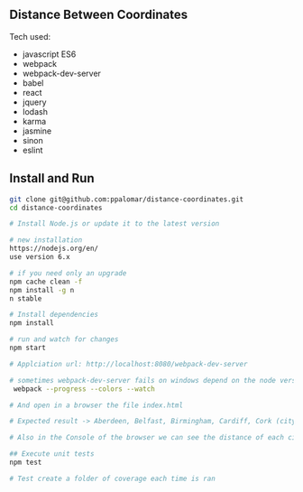 ## Distance Between Coordinates

Tech used:

- javascript ES6
- webpack
- webpack-dev-server
- babel
- react
- jquery
- lodash
- karma
- jasmine
- sinon
- eslint


## Install and Run
```bash
git clone git@github.com:ppalomar/distance-coordinates.git
cd distance-coordinates

# Install Node.js or update it to the latest version

# new installation
https://nodejs.org/en/
use version 6.x

# if you need only an upgrade
npm cache clean -f
npm install -g n
n stable

# Install dependencies
npm install

# run and watch for changes
npm start

# Applciation url: http://localhost:8080/webpack-dev-server

# sometimes webpack-dev-server fails on windows depend on the node version and windows architecture, if fails do this:
 webpack --progress --colors --watch

# And open in a browser the file index.html

# Expected result -> Aberdeen, Belfast, Birmingham, Cardiff, Cork (city), Douglas, Dublin, Edinburgh, Glasgow, Greenwich, Leeds, Liverpool, London, Manchester

# Also in the Console of the browser we can see the distance of each city from Dublin in a format like: 'From: Dublin To: Madrid Distance: 1451.1880462200738 km' 

## Execute unit tests
npm test

# Test create a folder of coverage each time is ran
```
